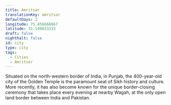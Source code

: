 ```yaml
---
title: Amritsar
translationKey: amritsar
defaultDays: 2
longitude: 75.456666667
latitude: 31.140833333
draft: false
nighthalt: false
id: city
type: city
tags:
  - Cities
  - Amritsar
---
```

Situated on the north-western border of India, in Punjab, the 400-year-old city of the Golden Temple is the paramount seat of Sikh history and culture. More recently, it has also become known for the unique border-closing ceremony that takes place every evening at nearby Wagah, at the only open land border between India and Pakistan.